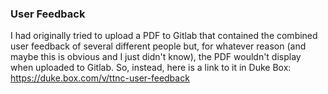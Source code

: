 ### User Feedback
I had originally tried to upload a PDF to Gitlab that contained the combined
user feedback of several different people but, for whatever reason (and maybe this
is obvious and I just didn't know), the PDF wouldn't display when uploaded to Gitlab. 
So, instead, here is a link to it in Duke Box:
https://duke.box.com/v/ttnc-user-feedback

